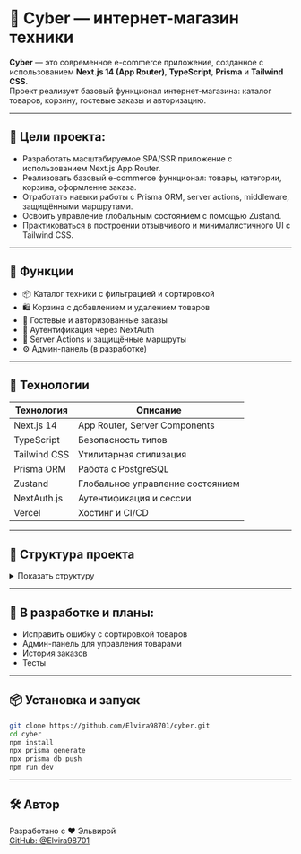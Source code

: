 # 🛒 Cyber — интернет-магазин техники

**Cyber** — это современное e-commerce приложение, созданное с использованием **Next.js 14 (App Router)**, **TypeScript**, **Prisma** и **Tailwind CSS**.  
Проект реализует базовый функционал интернет-магазина: каталог товаров, корзину, гостевые заказы и авторизацию.

---

## 🎯 Цели проекта:

 - Разработать масштабируемое SPA/SSR приложение с использованием Next.js App Router.
 - Реализовать базовый e-commerce функционал: товары, категории, корзина, оформление заказа.
 - Отработать навыки работы с Prisma ORM, server actions, middleware, защищёнными маршрутами.
 - Освоить управление глобальным состоянием с помощью Zustand.
 - Практиковаться в построении отзывчивого и минималистичного UI с Tailwind CSS.

---

## 🚀 Функции

- 📦 Каталог техники с фильтрацией и сортировкой  
- 🛍️ Корзина с добавлением и удалением товаров  
- 👤 Гостевые и авторизованные заказы  
- 🔐 Аутентификация через NextAuth  
- 🧾 Server Actions и защищённые маршруты  
- ⚙️ Админ-панель (в разработке)

---

## 🧱 Технологии

| Технология     | Описание                                  |
|----------------|--------------------------------------------|
| Next.js 14     | App Router, Server Components              |
| TypeScript     | Безопасность типов                         |
| Tailwind CSS   | Утилитарная стилизация                     |
| Prisma ORM     | Работа с PostgreSQL                        |
| Zustand        | Глобальное управление состоянием           |
| NextAuth.js    | Аутентификация и сессии                    |
| Vercel         | Хостинг и CI/CD                            |

---

## 📁 Структура проекта

<details>
  <summary>Показать структуру</summary>

```
├── app/              # Страницы, маршруты и server components
├── components/       # Повторно используемые UI-компоненты
├── constants/        # Константы
├── hooks/            # Пользовательские хуки
├── prisma/           # Схема и миграции базы данных
├── services/         # API-запросы
├── store/            # Zustand-хранилище
├── lib/              # Утилиты и вспомогательные функции
```

</details>

---

## 🧪 В разработке и планы:

- Исправить ошибку с сортировкой товаров
- Админ-панель для управления товарами  
- История заказов  
- Тесты

---

## 📦 Установка и запуск

```bash
git clone https://github.com/Elvira98701/cyber.git
cd cyber
npm install
npx prisma generate
npx prisma db push
npm run dev
```

---

## 🛠️ Автор

Разработано с ❤️ Эльвирой  
[GitHub: @Elvira98701](https://github.com/Elvira98701)